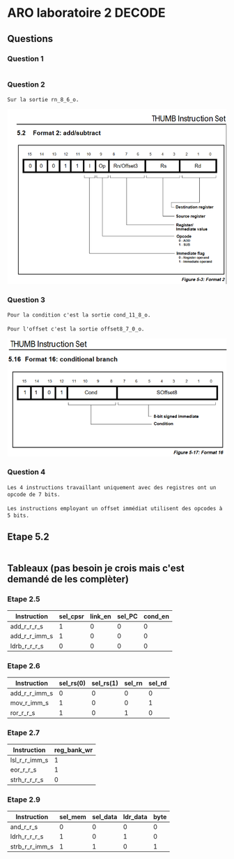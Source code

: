 # ARO laboratoire 2 DECODE

## Questions

### Question 1
```

```

### Question 2
```
Sur la sortie rn_8_6_o.
```
![InstructionAdd/Sub](Q2.png)

### Question 3
```
Pour la condition c'est la sortie cond_11_8_o.

Pour l'offset c'est la sortie offset8_7_0_o.
```
![InstructionCondBranch](Q3.png)

### Question 4
```
Les 4 instructions travaillant uniquement avec des registres ont un opcode de 7 bits.

Les instructions employant un offset immédiat utilisent des opcodes à 5 bits.
```

## Etape 5.2
```

```

## Tableaux (pas besoin je crois mais c'est demandé de les complèter)

### Etape 2.5
|Instruction  |sel_cpsr|link_en|sel_PC|cond_en|
|-------------|--------|-------|------|-------|
|add_r_r_r_s  |1       |0      |0     |0      |
|add_r_r_imm_s|1       |0      |0     |0      |
|ldrb_r_r_r_s |0       |0      |0     |0      |

### Etape 2.6
|Instruction  |sel_rs(0)|sel_rs(1)|sel_rn|sel_rd|
|-------------|---------|---------|------|------|
|add_r_r_imm_s|0        |0        |0     |0     |
|mov_r_imm_s  |1        |0        |0     |1     |
|ror_r_r_s    |1        |0        |1     |0     |

### Etape 2.7
|Instruction  |reg_bank_wr|
|-------------|-----------|
|lsl_r_r_imm_s|1          |
|eor_r_r_s    |1          |
|strh_r_r_r_s |0          

### Etape 2.9
|Instruction   |sel_mem|sel_data|ldr_data|byte|
|--------------|-------|--------|--------|----|
|and_r_r_s     |0      |0       |0       |0   |
|ldrh_r_r_r_s  |1      |0       |1       |0   |
|strb_r_r_imm_s|1      |1       |0       |1   |